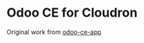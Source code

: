 # Odoo CE for Cloudron
Original work from [odoo-ce-app](https://git.cloudron.io/altsyst/odoo-ce-app)
